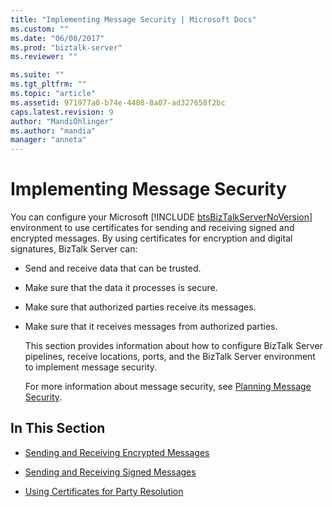 ```yaml
---
title: "Implementing Message Security | Microsoft Docs"
ms.custom: ""
ms.date: "06/08/2017"
ms.prod: "biztalk-server"
ms.reviewer: ""

ms.suite: ""
ms.tgt_pltfrm: ""
ms.topic: "article"
ms.assetid: 971977a0-b74e-4408-8a07-ad327658f2bc
caps.latest.revision: 9
author: "MandiOhlinger"
ms.author: "mandia"
manager: "anneta"
---
```

# Implementing Message Security
You can configure your Microsoft [!INCLUDE [btsBizTalkServerNoVersion](../includes/btsbiztalkservernoversion-md.md)] environment to use certificates for sending and receiving signed and encrypted messages. By using certificates for encryption and digital signatures, BizTalk Server can:  
  
- Send and receive data that can be trusted.  
  
- Make sure that the data it processes is secure.  
  
- Make sure that authorized parties receive its messages.  
  
- Make sure that it receives messages from authorized parties.  
  
  This section provides information about how to configure BizTalk Server pipelines, receive locations, ports, and the BizTalk Server environment to implement message security.  
  
  For more information about message security, see [Planning Message Security](../core/planning-message-security.md).  
  
## In This Section  
  
-   [Sending and Receiving Encrypted Messages](../core/sending-and-receiving-encrypted-messages.md)  
  
-   [Sending and Receiving Signed Messages](../core/sending-and-receiving-signed-messages.md)  
  
-   [Using Certificates for Party Resolution](../core/using-certificates-for-party-resolution.md)